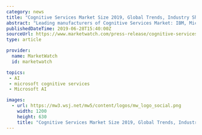 ```yaml
---
category: news
title: "Cognitive Services Market Size 2019, Global Trends, Industry Share, Growth Drivers, Business Opportunities and Demand Forecast to 2023"
abstract: "Leading manufacturers of Cognitive Services Market: IBM, Microsoft, Google, AWS, Baidu, Nuance Communications, Qualcomm Technologies, SAS, Apple, TCS, Nokia, Expert System, Verbio Technologies, Softweb Solutions, Folio3 Software, Fusion Informatics ..."
publishedDateTime: 2019-06-28T15:40:00Z
sourceUrl: https://www.marketwatch.com/press-release/cognitive-services-market-size-2019-global-trends-industry-share-growth-drivers-business-opportunities-and-demand-forecast-to-2023-2019-06-28
type: article

provider:
  name: MarketWatch
  id: marketwatch

topics:
 - AI
 - microsoft cognitive services
 - Microsoft AI

images:
  - url: https://mw3.wsj.net/mw5/content/logos/mw_logo_social.png
    width: 1200
    height: 630
    title: "Cognitive Services Market Size 2019, Global Trends, Industry Share, Growth Drivers, Business Opportunities and Demand Forecast to 2023"
---
```

